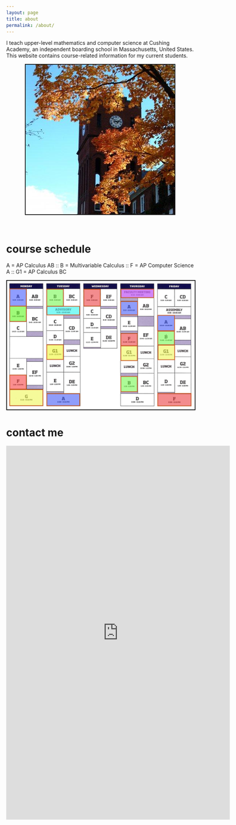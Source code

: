 ```yaml
---
layout: page
title: about
permalink: /about/
---
```


I teach upper-level mathematics and computer science at Cushing Academy, an independent boarding school in Massachusetts, United States. This website contains course-related information for my current students.

<p align="center"> <img src="/d-img/ca.jpg" border="2"> </p>
<br>

# course schedule

A = AP Calculus AB :: B = Multivariable Calculus :: F = AP Computer Science A :: G1 = AP Calculus BC

<p align="center"> <img src="/d-img/schedule.png" border="2"> </p>

# contact me

<center> <iframe src="https://docs.google.com/forms/d/e/1FAIpQLSfk3MsgYHHCfX69rYixFbnQIuGToOyGh9GlpIXcycYWO-BrWg/viewform?embedded=true" width="600" height="1000" frameborder="0" marginheight="0" marginwidth="0">Loading…</iframe> </center>

